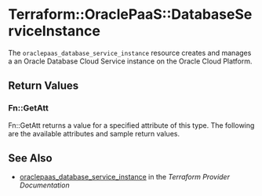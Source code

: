 # Terraform::OraclePaaS::DatabaseServiceInstance

The `oraclepaas_database_service_instance` resource creates and manages a an Oracle Database Cloud Service instance on the Oracle Cloud Platform.

## Return Values

### Fn::GetAtt

Fn::GetAtt returns a value for a specified attribute of this type. The following are the available attributes and sample return values.

## See Also

* [oraclepaas_database_service_instance](https://www.terraform.io/docs/providers/oraclepaas/r/database_service_instance.html) in the _Terraform Provider Documentation_